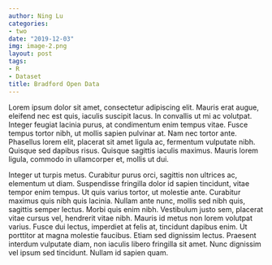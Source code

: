 ```yaml
---
author: Ning Lu
categories:
- two
date: "2019-12-03"
img: image-2.png
layout: post
tags:
- R
- Dataset
title: Bradford Open Data
---
```


Lorem ipsum dolor sit amet, consectetur adipiscing elit. Mauris erat augue, eleifend nec est quis, iaculis suscipit lacus. In convallis ut mi ac volutpat. Integer feugiat lacinia purus, at condimentum enim tempus vitae. Fusce tempus tortor nibh, ut mollis sapien pulvinar at. Nam nec tortor ante. Phasellus lorem elit, placerat sit amet ligula ac, fermentum vulputate nibh. Quisque sed dapibus risus. Quisque sagittis iaculis maximus. Mauris lorem ligula, commodo in ullamcorper et, mollis ut dui.

Integer ut turpis metus. Curabitur purus orci, sagittis non ultrices ac, elementum ut diam. Suspendisse fringilla dolor id sapien tincidunt, vitae tempor enim tempus. Ut quis varius tortor, ut molestie ante. Curabitur maximus quis nibh quis lacinia. Nullam ante nunc, mollis sed nibh quis, sagittis semper lectus. Morbi quis enim nibh. Vestibulum justo sem, placerat vitae cursus vel, hendrerit vitae nibh. Mauris id metus non lorem volutpat varius. Fusce dui lectus, imperdiet at felis at, tincidunt dapibus enim. Ut porttitor at magna molestie faucibus. Etiam sed dignissim lectus. Praesent interdum vulputate diam, non iaculis libero fringilla sit amet. Nunc dignissim vel ipsum sed tincidunt. Nullam id sapien quam.